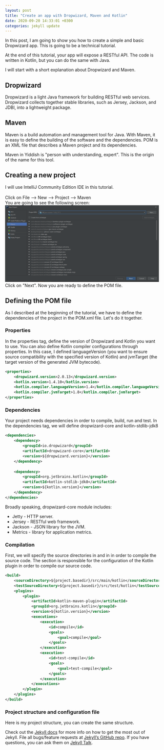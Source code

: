 ```yaml
---
layout: post
title: "Create an app with Dropwizard, Maven and Kotlin"
date: 2020-09-20 14:33:01 +0300
categories: jekyll update
---
```


In this post, I am going to show you how to create a simple and basic Dropwizard app. This is going to be a technical tutorial.

At the end of this tutorial, your app will expose a RESTful API.
The code is written in Kotlin, but you can do the same with Java.

I will start with a short explanation about Dropwizard and Maven.

## Dropwizard 
Dropwizard is a light Java framework for building RESTful web services. Dropwizard collects together stable libraries, such as Jersey, Jackson, and JDBI, into a lightweight package.

## Maven
Maven is a build automation and management tool for Java.
With Maven, it is easy to define the building of the software and the dependencies.
POM is an XML file that describes a Maven project and its dependencies.

Maven in Yiddish is "person with understanding, expert". This is the origin of the name for this tool.




## Creating a new project
I will use IntelliJ Community Edition IDE in this tutorial.
<br/>
<br/>
Click on File --> New --> Project --> Maven  
You are going to see the following screen:
![](/photos/drop0.png?raw=true)
Click on "Next". Now you are ready to define the POM file.

## Defining the POM file
As I described at the beginning of the tutorial, we have to define the dependencies of the project in the POM.xml file. Let's do it together.

### Properties
In the properties tag, define the version of Dropwizard and Kotlin you want to use.
You can also define Kotlin compiler configurations through properties. In this case, I defined languageVersion (you want to ensure source compatibility with the specified version of Kotlin) and jvmTarget (the target version of the generated JVM bytecode).
```xml
<properties>
	<dropwizard.version>2.0.13</dropwizard.version>
	<kotlin.version>1.4.10</kotlin.version>
	<kotlin.compiler.languageVersion>1.4</kotlin.compiler.languageVersion>
	<kotlin.compiler.jvmTarget>1.8</kotlin.compiler.jvmTarget>
</properties>
```

### Dependencies
Your project needs dependencies in order to compile, build, run and test.
In the dependencies tag, we will define dropwizard-core and kotlin-stdlib-jdk8

```xml
<dependencies>
	<dependency>
		<groupId>io.dropwizard</groupId>
		<artifactId>dropwizard-core</artifactId>
		<version>${dropwizard.version}</version>
	</dependency>

	<dependency>
		<groupId>org.jetbrains.kotlin</groupId>
		<artifactId>kotlin-stdlib-jdk8</artifactId>
		<version>${kotlin.version}</version>
	</dependency>
</dependencies>
```

Broadly speaking, dropwizard-core module includes:
* Jetty - HTTP server.
* Jersey -  RESTful web framework.
* Jackson - JSON library for the JVM.
* Metrics - library for application metrics.

### Compilation
First, we will specify the source directories in <sourceDirectory> and in <testSourceDirectory> in order to compile the source code.
The <plugin> section is responsible for the configuration of the Kotlin plugin in order to compile our source code. 

```xml
<build>
	<sourceDirectory>${project.basedir}/src/main/kotlin</sourceDirectory>
	<testSourceDirectory>${project.basedir}/src/test/kotlin</testSourceDirectory>
	<plugins>
		<plugin>
			<artifactId>kotlin-maven-plugin</artifactId>
			<groupId>org.jetbrains.kotlin</groupId>
			<version>${kotlin.version}</version>
			<executions>
				<execution>
					<id>compile</id>
					<goals>
						<goal>compile</goal>
					</goals>
				</execution>
				<execution>
					<id>test-compile</id>
					<goals>
						<goal>test-compile</goal>
					</goals>
				</execution>
			</executions>
		</plugin>
	</plugins>
</build>
```

### Project structure and configuration file
Here is my project structure, you can create the same structure.
	
	
	
	

Check out the [Jekyll docs][jekyll-docs] for more info on how to get the most out of Jekyll. File all bugs/feature requests at [Jekyll’s GitHub repo][jekyll-gh]. If you have questions, you can ask them on [Jekyll Talk][jekyll-talk].

[jekyll-docs]: https://jekyllrb.com/docs/home
[jekyll-gh]: https://github.com/jekyll/jekyll
[jekyll-talk]: https://talk.jekyllrb.com/
